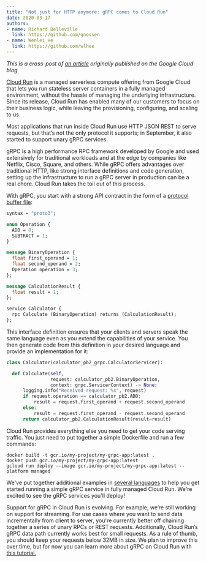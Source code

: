 ```yaml
---
title: "Not just for HTTP anymore: gRPC comes to Cloud Run"
date: 2020-03-17
authors:
- name: Richard Belleville
  link: https://github.com/gnossen
- name: Wenlei He
  link: https://github.com/wlhee
---
```


*This is a cross-post of [an article](https://cloud.google.com/blog/products/compute/serve-cloud-run-requests-with-grpc-not-just-http)
originally published on the Google Cloud blog*

[Cloud Run](https://cloud.google.com/run) is a managed serverless compute offering from Google Cloud that lets you run stateless server containers in a fully managed environment, without the hassle of managing the underlying infrastructure. Since its release, Cloud Run has enabled many of our customers to focus on their business logic, while leaving the provisioning, configuring, and scaling to us.

Most applications that run inside Cloud Run use HTTP JSON REST to serve requests, but that’s not the only protocol it supports; in September, it also started to support unary gRPC services.

gRPC is a high performance RPC framework developed by Google and used extensively for traditional workloads and at the edge by companies like Netflix, Cisco, Square, and others. While gRPC offers advantages over traditional HTTP, like strong interface definitions and code generation, setting up the infrastructure to run a gRPC server in production can be a real chore. Cloud Run takes the toil out of this process.

<!--more-->

With gRPC, you start with a strong API contract in the form of a [protocol buffer file](https://developers.google.com/protocol-buffers?_ga=2.147498999.-1743553425.1584489606):

```protobuf
syntax = "proto3";

enum Operation {
  ADD = 0;
  SUBTRACT = 1;
}

message BinaryOperation {
  float first_operand = 1;
  float second_operand = 2;
  Operation operation = 3;
};

message CalculationResult {
  float result = 1;
};

service Calculator {
  rpc Calculate (BinaryOperation) returns (CalculationResult);
};
```

This interface definition ensures that your clients and servers speak the same language even as you extend the capabilities of your service. You then generate code from this definition in your desired language and provide an implementation for it:

```python
class Calculator(calculator_pb2_grpc.CalculatorServicer):

  def Calculate(self,
                request: calculator_pb2.BinaryOperation,
                context: grpc.ServicerContext) -> None:
      logging.info("Received request: %s", request)
      if request.operation == calculator_pb2.ADD:
          result = request.first_operand + request.second_operand
      else:
          result = request.first_operand - request.second_operand
      return calculator_pb2.CalculationResult(result=result)
```
Cloud Run provides everything else you need to get your code serving traffic. You just need to put together a simple Dockerfile and run a few commands:

```
docker build -t gcr.io/my-project/my-grpc-app:latest .
docker push gcr.io/my-project/my-grpc-app:latest
gcloud run deploy --image gcr.io/my-project/my-grpc-app:latest --platform managed
```

We've put together additional examples in [several languages](https://github.com/grpc-ecosystem/grpc-cloud-run-example) to help you get started running a simple gRPC service in fully managed Cloud Run. We're excited to see the gRPC services you'll deploy!

Support for gRPC in Cloud Run is evolving. For example, we’re still working on support for streaming. For use cases where you want to send data incrementally from client to server, you're currently better off chaining together a series of unary RPCs or REST requests. Additionally, Cloud Run’s gRPC data path currently works best for small requests. As a rule of thumb, you should keep your requests below 32MB in size. We plan to improve this over time, but for now you can learn more about gRPC on Cloud Run with [this tutorial.](https://github.com/grpc-ecosystem/grpc-cloud-run-example)
